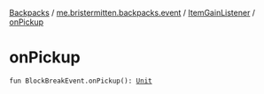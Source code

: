 [Backpacks](../../index.md) / [me.bristermitten.backpacks.event](../index.md) / [ItemGainListener](index.md) / [onPickup](./on-pickup.md)

# onPickup

`fun BlockBreakEvent.onPickup(): `[`Unit`](https://kotlinlang.org/api/latest/jvm/stdlib/kotlin/-unit/index.html)